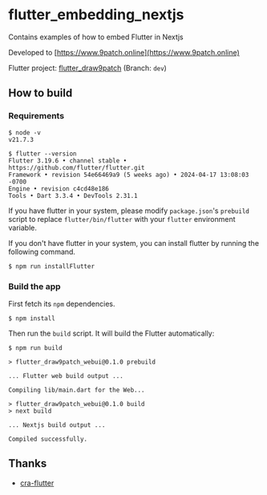 # flutter_embedding_nextjs

Contains examples of how to embed Flutter in Nextjs

Developed to [https://www.9patch.online](https://www.9patch.online)

Flutter project: [flutter_draw9patch](https://github.com/sprheany/flutter_draw9patch) (Branch: `dev`)

## How to build

### Requirements

```console
$ node -v
v21.7.3

$ flutter --version
Flutter 3.19.6 • channel stable • https://github.com/flutter/flutter.git
Framework • revision 54e66469a9 (5 weeks ago) • 2024-04-17 13:08:03 -0700
Engine • revision c4cd48e186
Tools • Dart 3.3.4 • DevTools 2.31.1
```

If you have flutter in your system, please modify `package.json`'s `prebuild` script to replace `flutter/bin/flutter` with your `flutter` environment variable.

If you don't have flutter in your system, you can install flutter by running the following command.

```console
$ npm run installFlutter
```

### Build the app

First fetch its `npm` dependencies.

```console
$ npm install
```

Then run the `build` script. It will build the Flutter automatically:

```console
$ npm run build

> flutter_draw9patch_webui@0.1.0 prebuild

... Flutter web build output ...

Compiling lib/main.dart for the Web...

> flutter_draw9patch_webui@0.1.0 build
> next build

... Nextjs build output ...

Compiled successfully.
```

## Thanks

- [cra-flutter](https://github.com/p-mazhnik/flutter-embedding/tree/main/cra-flutter)
